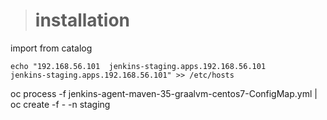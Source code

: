 > # installation

import from catalog

    echo "192.168.56.101  jenkins-staging.apps.192.168.56.101       jenkins-staging.apps.192.168.56.101" >> /etc/hosts

oc process -f jenkins-agent-maven-35-graalvm-centos7-ConfigMap.yml | oc create -f - -n staging
